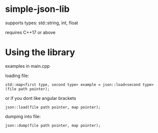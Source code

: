 # simple-json-lib

supports types: std::string, int, float

requires C++17 or above

# Using the library
examples in main.cpp

loading file:

```std::map<first type, second type> example = json::load<second type>(file path pointer);```

or if you dont like angular brackets

```json::load(file path pointer, map pointer);```


dumping into file:

```json::dump(file path pointer, map pointer);```
